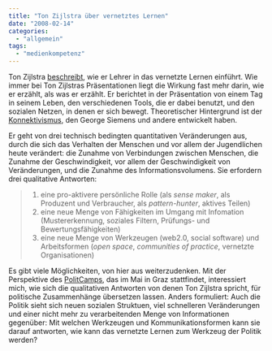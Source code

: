 ```yaml
---
title: "Ton Zijlstra über vernetztes Lernen"
date: "2008-02-14"
categories: 
  - "allgemein"
tags: 
  - "medienkompetenz"
---
```


Ton Zijlstra [beschreibt](http://www.zylstra.org/blog/archives/2008/02/connectivism_wo.html "Ton's Interdependent Thoughts: Connectivism Workshop At Rotterdam University"), wie er Lehrer in das vernetzte Lernen einführt. Wie immer bei Ton Zijlstras Präsentationen liegt die Wirkung fast mehr darin, wie er erzählt, als was er erzählt. Er berichtet in der Präsentation von einem Tag in seinem Leben, den verschiedenen Tools, die er dabei benutzt, und den sozialen Netzen, in denen er sich bewegt. Theoretischer Hintergrund ist der [Konnektivismus](http://www.connectivism.ca/ "Welcome to Connectivism! — Connectivism"), den George Siemens und andere entwickelt haben.

Er geht von drei technisch bedingten quantitativen Veränderungen aus, durch die sich das Verhalten der Menschen und vor allem der Jugendlichen heute verändert: die Zunahme von Verbindungen zwischen Menschen, die Zunahme der Geschwindigkeit, vor allem der Geschwindigkeit von Veränderungen, und die Zunahme des Informationsvolumens. Sie erfordern drei qualitative Antworten:

> 1. eine pro-aktivere persönliche Rolle (als _sense maker_, als Produzent und Verbraucher, als _pattern-hunter_, aktives Teilen)
> 2. eine neue Menge von Fähigkeiten im Umgang mit Infomation (Mustererkennung, soziales Filtern, Prüfungs- und Bewertungsfähigkeiten)
> 3. eine neue Menge von Werkzeugen (web2.0, social software) und Arbeitsformen (_open space_, _communities of practice_, vernetzte Organisationen)

Es gibt viele Möglichkeiten, von hier aus weiterzudenken. Mit der Perspektive des [PolitCamps](http://www.barcamp.at/PolitCamp_Graz "PolitCamp Graz - Barcamp Vienna"), das im Mai in Graz stattfindet, interessiert mich, wie sich die qualitativen Antworten von denen Ton Zijlstra spricht, für politische Zusammenhänge übersetzen lassen. Anders formuliert: Auch die Politik sieht sich neuen sozialen Struktuen, viel schnelleren Veränderungen und einer nicht mehr zu verarbeitenden Menge von Informationen gegenüber: Mit welchen Werkzeugen und Kommunikationsformen kann sie darauf antworten, wie kann das vernetzte Lernen zum Werkzeug der Politik werden?
